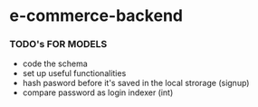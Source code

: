 # e-commerce-backend

### TODO's FOR MODELS
- code the schema
- set up useful functionalities
- hash pasword before it's saved in the local strorage (signup)
- compare password as login
indexer (int) 